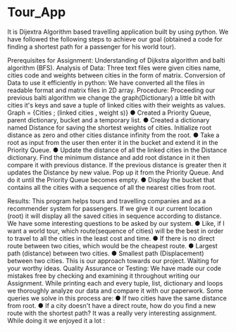# Tour_App
It is Dijextra Algorithm based travelling application built by using python. 
We have followed the following steps to achieve our goal (obtained a code for finding
a shortest path for a passenger for his world tour).

Prerequisites for Assignment:
Understanding of Dijkstra algorithm and balti algorithm (BFS).
Analysis of Data:
Three text files were given cities name, cities code and weights
between cities in the form of matrix.
Conversion of Data to use it efficiently in python:
We have converted all the files in readable format and matrix files in 2D
array.
Procedure:
Proceeding our previous balti algorithm we change the graph(Dictionary) a little bit
with cities it's keys and save a tuple of linked cities with their weights as values.
Graph = {Cities ; (linked cities , weight s)}
● Created a Priority Queue, parent dictionary, bucket and a temporary list.
● Created a dictionary named Distance for saving the shortest weights of cities.
Initialize root distance as zero and other cities distance infinity from the root.
● Take a root as input from the user then enter it in the bucket and extend it in the
Priority Queue.
● Update the distance of all the linked cities in the Distance dictionary. Find the
minimum distance and add root distance in it then compare it with previous
distance. If the previous distance is greater then it updates the Distance by new
value. Pop up it from the Priority Queue. And do it until the Priority Queue
becomes empty.
● Display the bucket that contains all the cities with a sequence of all the nearest
cities from root.

Results:
This program helps tours and travelling companies and as a recommender system for
passengers. If we give it our current location (root) it will display all the saved cities
in sequence according to distance. We have some interesting questions to be asked by
our system.
● Like, if I want a world tour, which route(sequence of cities) will be the best in
order to travel to all the cities in the least cost and time.
● If there is no direct route between two cities, which would be the cheapest
route.
● Largest path (distance) between two cities.
● Smallest path (Displacement) between two cities.
This is our approach towards our project. Waiting for your worthy ideas.
Quality Assurance or Testing:
We have made our code mistakes free by checking and examining it throughout
writing our Assignment. While printing each and every tuple, list, dictionary and
loops we thoroughly analyze our data and compare it with our paperwork.
Some queries we solve in this process are:
● If two cities have the same distance from root.
● If a city doesn't have a direct route, how do you find a new route with the
shortest path?
It was a really very interesting assignment. While doing it we enjoyed it a lot :
